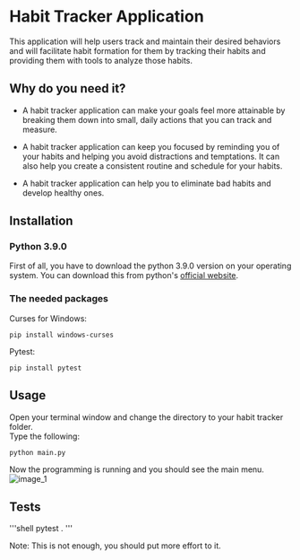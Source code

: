 # Habit Tracker Application

This application will help users track and maintain their desired behaviors and will facilitate habit formation for them by tracking their 
habits and providing them with tools to analyze those habits. 


## Why do you need it?

- A habit tracker application can make your goals feel more attainable by breaking them down into small, daily actions that you can track and measure.

- A habit tracker application can keep you focused by reminding you of your habits and helping you avoid distractions and temptations. It can also help you create a consistent routine and schedule for your habits.

- A habit tracker application can help you to eliminate bad habits and develop healthy ones.


## Installation

### Python 3.9.0 
First of all, you have to download the python 3.9.0 version on your operating system. You can download this from python's [official website](https://www.python.org/downloads/).

### The needed packages

Curses for Windows:
````commandline
pip install windows-curses
````

Pytest:
````commandline
pip install pytest
```` 


## Usage

Open your terminal window and change the directory to your habit tracker folder.  
Type the following:

````commandline
python main.py
````

Now the programming is running and you should see the main menu.
![image_1](https://github.com/NicolasAbboud/Habit-Tracker/assets/143742395/ff825ed6-051e-49a9-aefd-d51be36e8e1b)




## Tests

'''shell
pytest .
'''

Note: This is not enough, you should put more effort to it.


